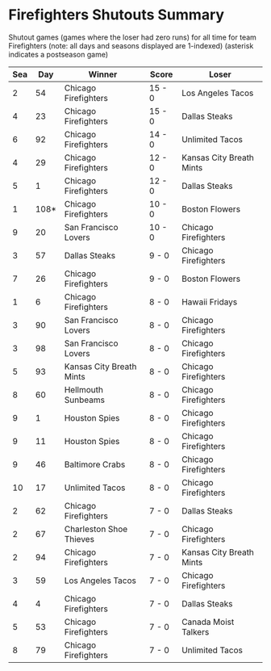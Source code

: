 # Firefighters Shutouts Summary



Shutout games (games where the loser had zero runs) for all time for team Firefighters (note: all days and seasons displayed are 1-indexed) (asterisk indicates a postseason game)


| Sea | Day | Winner | Score | Loser | 
| ------ |------ |------ |------ |------ |
| 2 | 54 | Chicago Firefighters | 15 - 0 | Los Angeles Tacos | 
| 4 | 23 | Chicago Firefighters | 15 - 0 | Dallas Steaks | 
| 6 | 92 | Chicago Firefighters | 14 - 0 | Unlimited Tacos | 
| 4 | 29 | Chicago Firefighters | 12 - 0 | Kansas City Breath Mints | 
| 5 | 1 | Chicago Firefighters | 12 - 0 | Dallas Steaks | 
| 1 | 108* | Chicago Firefighters | 10 - 0 | Boston Flowers | 
| 9 | 20 | San Francisco Lovers | 10 - 0 | Chicago Firefighters | 
| 3 | 57 | Dallas Steaks | 9 - 0 | Chicago Firefighters | 
| 7 | 26 | Chicago Firefighters | 9 - 0 | Boston Flowers | 
| 1 | 6 | Chicago Firefighters | 8 - 0 | Hawaii Fridays | 
| 3 | 90 | San Francisco Lovers | 8 - 0 | Chicago Firefighters | 
| 3 | 98 | San Francisco Lovers | 8 - 0 | Chicago Firefighters | 
| 5 | 93 | Kansas City Breath Mints | 8 - 0 | Chicago Firefighters | 
| 8 | 60 | Hellmouth Sunbeams | 8 - 0 | Chicago Firefighters | 
| 9 | 1 | Houston Spies | 8 - 0 | Chicago Firefighters | 
| 9 | 11 | Houston Spies | 8 - 0 | Chicago Firefighters | 
| 9 | 46 | Baltimore Crabs | 8 - 0 | Chicago Firefighters | 
| 10 | 17 | Unlimited Tacos | 8 - 0 | Chicago Firefighters | 
| 2 | 62 | Chicago Firefighters | 7 - 0 | Dallas Steaks | 
| 2 | 67 | Charleston Shoe Thieves | 7 - 0 | Chicago Firefighters | 
| 2 | 94 | Chicago Firefighters | 7 - 0 | Kansas City Breath Mints | 
| 3 | 59 | Los Angeles Tacos | 7 - 0 | Chicago Firefighters | 
| 4 | 4 | Chicago Firefighters | 7 - 0 | Dallas Steaks | 
| 5 | 53 | Chicago Firefighters | 7 - 0 | Canada Moist Talkers | 
| 8 | 79 | Chicago Firefighters | 7 - 0 | Unlimited Tacos | 



